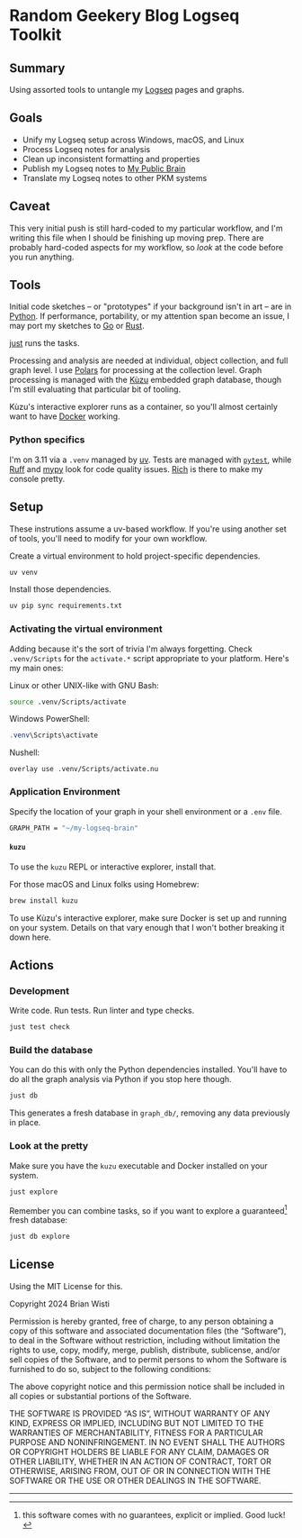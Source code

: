 # Random Geekery Blog Logseq Toolkit

## Summary

Using assorted tools to untangle my [Logseq][logseq] pages and graphs.

[logseq]: https://logseq.com/

## Goals

- Unify my Logseq setup across Windows, macOS, and Linux
- Process Logseq notes for analysis
- Clean up inconsistent formatting and properties
- Publish my Logseq notes to [My Public Brain][my-brain]
- Translate my Logseq notes to other PKM systems

[my-brain]: https://randomgeekery.org

## Caveat

This very initial push is still hard-coded to my particular workflow, and I'm
writing this file when I should be finishing up moving prep. There are probably
hard-coded aspects for my workflow, so *look* at the code before you run
anything.

## Tools

Initial code sketches – or "prototypes" if your background isn't in art –
are in [Python][python]. If performance, portability, or my attention span
become an issue, I may port my sketches to [Go][go-lang] or [Rust][rust].

[just][just] runs the tasks.

Processing and analysis are needed at individual, object collection, and full
graph level. I use [Polars][polars] for processing at the collection level.
Graph processing is managed with the [Kùzu][kuzu] embedded graph database,
though I'm still evaluating that particular bit of tooling.

Kùzu's interactive explorer runs as a container, so you'll almost certainly
want to have [Docker][docker] working.

[python]: https://python.org
[go-lang]: https://go.dev/
[rust]: https://www.rust-lang.org/
[polars]: https://pola.rs/
[kuzu]: https://kuzudb.com/
[just]: https://just.systems/
[docker]: https://www.docker.com/
[uv]: https://github.com/astral-sh/uv

### Python specifics

I'm on 3.11 via a `.venv` managed by [uv][uv]. Tests are managed with [`pytest`][pytest], while [Ruff][ruff] and [mypy][mypy] look for code quality issues. [Rich][rich] is there to make my console pretty.

[pytest]: https://docs.pytest.org/
[ruff]: https://astral.sh/ruff
[mypy]: https://mypy-lang.org/
[rich]: https://rich.readthedocs.io

## Setup

These instrutions assume a uv-based workflow. If you're using another set of tools, you'll need to modify for your own workflow.

Create a virtual environment to hold project-specific dependencies.

```bash
uv venv
```

Install those dependencies.

```bash
uv pip sync requirements.txt
```

### Activating the virtual environment

Adding because it's the sort of trivia I'm always forgetting. Check `.venv/Scripts` for the `activate.*` script appropriate to your platform. Here's my main ones:

Linux or other UNIX-like with GNU Bash:

```bash
source .venv/Scripts/activate
```

Windows PowerShell:

```powershell
.venv\Scripts\activate
```

Nushell:

```nu
overlay use .venv/Scripts/activate.nu
```

### Application Environment

Specify the location of your graph in your shell environment or a `.env` file.

```sh
GRAPH_PATH = "~/my-logseq-brain"
```

#### `kuzu`

To use the `kuzu` REPL or interactive explorer, install that.

For those macOS and Linux folks using Homebrew:

```bash
brew install kuzu
```

To use Kùzu's interactive explorer, make sure Docker is set up and running on
your system. Details on that vary enough that I won't bother breaking it down
here.

## Actions

### Development

Write code. Run tests. Run linter and type checks.

```bash
just test check
```

### Build the database

You can do this with only the Python dependencies installed. You'll
have to do all the graph analysis via Python if you stop here though.

```bash
just db
```

This generates a fresh database in `graph_db/`, removing any data previously in
place.

### Look at the pretty

Make sure you have the `kuzu` executable and Docker installed on your system.

```bash
just explore
```

Remember you can combine tasks, so if you want to explore a guaranteed[^1] fresh
database:

```bash
just db explore
```

## License

Using the MIT License for this.

Copyright 2024 Brian Wisti

Permission is hereby granted, free of charge, to any person obtaining a copy of
this software and associated documentation files (the “Software”), to deal in
the Software without restriction, including without limitation the rights to
use, copy, modify, merge, publish, distribute, sublicense, and/or sell copies
of the Software, and to permit persons to whom the Software is furnished to do
so, subject to the following conditions:

The above copyright notice and this permission notice shall be included in all
copies or substantial portions of the Software.

THE SOFTWARE IS PROVIDED “AS IS”, WITHOUT WARRANTY OF ANY KIND, EXPRESS OR
IMPLIED, INCLUDING BUT NOT LIMITED TO THE WARRANTIES OF MERCHANTABILITY,
FITNESS FOR A PARTICULAR PURPOSE AND NONINFRINGEMENT. IN NO EVENT SHALL THE
AUTHORS OR COPYRIGHT HOLDERS BE LIABLE FOR ANY CLAIM, DAMAGES OR OTHER
LIABILITY, WHETHER IN AN ACTION OF CONTRACT, TORT OR OTHERWISE, ARISING FROM,
OUT OF OR IN CONNECTION WITH THE SOFTWARE OR THE USE OR OTHER DEALINGS IN THE
SOFTWARE.

---

[^1]: this software comes with no guarantees, explicit or implied. Good luck!
